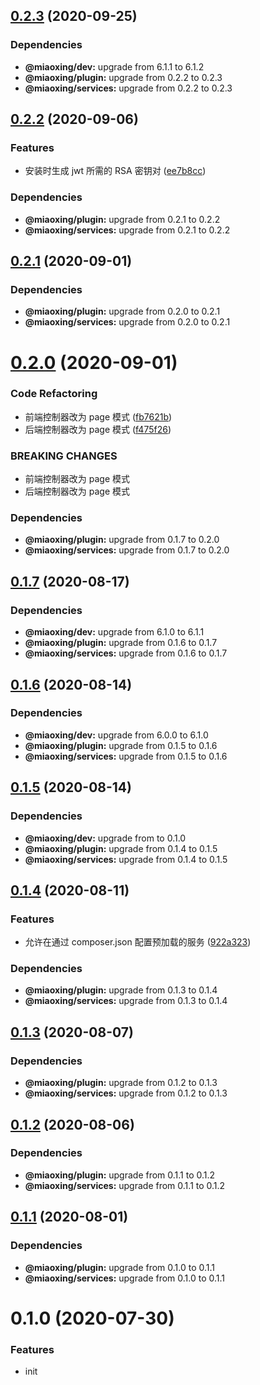 ## [0.2.3](https://github.com/miaoxing/install/compare/v0.2.2...v0.2.3) (2020-09-25)





### Dependencies

* **@miaoxing/dev:** upgrade from 6.1.1 to 6.1.2
* **@miaoxing/plugin:** upgrade from 0.2.2 to 0.2.3
* **@miaoxing/services:** upgrade from 0.2.2 to 0.2.3

## [0.2.2](https://github.com/miaoxing/install/compare/v0.2.1...v0.2.2) (2020-09-06)


### Features

* 安装时生成 jwt 所需的 RSA 密钥对 ([ee7b8cc](https://github.com/miaoxing/install/commit/ee7b8cccb017cf71c28bf67e7f055e3f551b0c93))





### Dependencies

* **@miaoxing/plugin:** upgrade from 0.2.1 to 0.2.2
* **@miaoxing/services:** upgrade from 0.2.1 to 0.2.2

## [0.2.1](https://github.com/miaoxing/install/compare/v0.2.0...v0.2.1) (2020-09-01)





### Dependencies

* **@miaoxing/plugin:** upgrade from 0.2.0 to 0.2.1
* **@miaoxing/services:** upgrade from 0.2.0 to 0.2.1

# [0.2.0](https://github.com/miaoxing/install/compare/v0.1.7...v0.2.0) (2020-09-01)


### Code Refactoring

* 前端控制器改为 page 模式 ([fb7621b](https://github.com/miaoxing/install/commit/fb7621b5cfaf6d6903e1c79dd5760b2f20dca788))
* 后端控制器改为 page 模式 ([f475f26](https://github.com/miaoxing/install/commit/f475f26ccd9e66464ec51838c731c5891ae06268))


### BREAKING CHANGES

* 前端控制器改为 page 模式
* 后端控制器改为 page 模式





### Dependencies

* **@miaoxing/plugin:** upgrade from 0.1.7 to 0.2.0
* **@miaoxing/services:** upgrade from 0.1.7 to 0.2.0

## [0.1.7](https://github.com/miaoxing/install/compare/v0.1.6...v0.1.7) (2020-08-17)





### Dependencies

* **@miaoxing/dev:** upgrade from 6.1.0 to 6.1.1
* **@miaoxing/plugin:** upgrade from 0.1.6 to 0.1.7
* **@miaoxing/services:** upgrade from 0.1.6 to 0.1.7

## [0.1.6](https://github.com/miaoxing/install/compare/v0.1.5...v0.1.6) (2020-08-14)





### Dependencies

* **@miaoxing/dev:** upgrade from 6.0.0 to 6.1.0
* **@miaoxing/plugin:** upgrade from 0.1.5 to 0.1.6
* **@miaoxing/services:** upgrade from 0.1.5 to 0.1.6

## [0.1.5](https://github.com/miaoxing/install/compare/v0.1.4...v0.1.5) (2020-08-14)





### Dependencies

* **@miaoxing/dev:** upgrade from  to 0.1.0
* **@miaoxing/plugin:** upgrade from 0.1.4 to 0.1.5
* **@miaoxing/services:** upgrade from 0.1.4 to 0.1.5

## [0.1.4](https://github.com/miaoxing/install/compare/v0.1.3...v0.1.4) (2020-08-11)


### Features

* 允许在通过 composer.json 配置预加载的服务 ([922a323](https://github.com/miaoxing/install/commit/922a323f83f25c3b00636ae753971de495833811))





### Dependencies

* **@miaoxing/plugin:** upgrade from 0.1.3 to 0.1.4
* **@miaoxing/services:** upgrade from 0.1.3 to 0.1.4

## [0.1.3](https://github.com/miaoxing/install/compare/v0.1.2...v0.1.3) (2020-08-07)





### Dependencies

* **@miaoxing/plugin:** upgrade from 0.1.2 to 0.1.3
* **@miaoxing/services:** upgrade from 0.1.2 to 0.1.3

## [0.1.2](https://github.com/miaoxing/install/compare/v0.1.1...v0.1.2) (2020-08-06)





### Dependencies

* **@miaoxing/plugin:** upgrade from 0.1.1 to 0.1.2
* **@miaoxing/services:** upgrade from 0.1.1 to 0.1.2

## [0.1.1](https://github.com/miaoxing/install/compare/v0.1.0...v0.1.1) (2020-08-01)





### Dependencies

* **@miaoxing/plugin:** upgrade from 0.1.0 to 0.1.1
* **@miaoxing/services:** upgrade from 0.1.0 to 0.1.1

# 0.1.0 (2020-07-30)


### Features

* init
